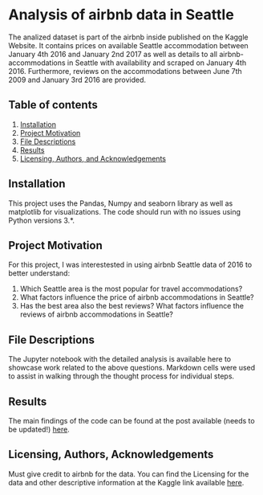 # Analysis of airbnb data in Seattle

The analized dataset is part of the airbnb inside published on the Kaggle Website. It contains prices on available Seattle accommodation between January 4th 2016 and January 2nd 2017 as well as details to all airbnb-accommodations in Seattle with availability and scraped on January 4th 2016. Furthermore, reviews on the accommodations between June 7th 2009 and January 3rd 2016 are provided.

## Table of contents
1. [Installation](#installation)
2. [Project Motivation](#motivation)
3. [File Descriptions](#files)
4. [Results](#results)
5. [Licensing, Authors, and Acknowledgements](#licensing)

## Installation <a name="installation"></a>

This project uses the Pandas, Numpy and seaborn library as well as matplotlib for visualizations. The code should run with no issues using Python versions 3.*.

## Project Motivation<a name="motivation"></a>

For this project, I was interestested in using airbnb Seattle data of 2016 to better understand:

1. Which Seattle area is the most popular for travel accommodations?
2. What factors influence the price of airbnb accommodations in Seattle?
3. Has the best area also the best reviews? What factors influence the reviews of airbnb accommodations in Seattle?


## File Descriptions <a name="files"></a>

The Jupyter notebook with the detailed analysis is available here to showcase work related to the above questions. Markdown cells were used to assist in walking through the thought process for individual steps.  

## Results<a name="results"></a>

The main findings of the code can be found at the post available (needs to be updated!) [here](https://medium.com/@josh_2774/how-do-you-become-a-developer-5ef1c1c68711).

## Licensing, Authors, Acknowledgements<a name="licensing"></a>

Must give credit to airbnb for the data. You can find the Licensing for the data and other descriptive information at the Kaggle link available [here](https://www.kaggle.com/airbnb/seattle/data).
